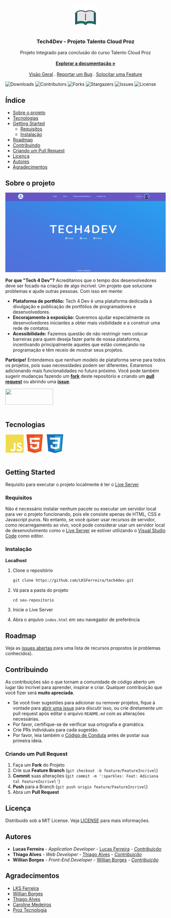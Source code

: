 <br/>
<p align="center">
  <a href="https://github.com/LKSFerreira/tech4dev">
    <img src="https://raw.githubusercontent.com/LKSFerreira/tech4dev/main/assets/study_icon.png" alt="Logo" width="80" height="80">
  </a>

  <h3 align="center">Tech4Dev - Projeto Talento Cloud Proz</h3>

  <p align="center">
    Projeto Integrado para conclusão do curso Talento Cloud Proz
    <br/>
    <br/>
    <a href="https://github.com/LKSFerreira/tech4dev"><strong>Explorar a documentação »</strong></a>
    <br/>
    <br/>
    <a href="https://github.com/LKSFerreira/tech4dev">Visão Geral</a>
    .
    <a href="https://github.com/LKSFerreira/tech4dev/issues">Reportar um Bug</a>
    .
    <a href="https://github.com/LKSFerreira/tech4dev/issues">Solocitar uma Feature</a>
  </p>
</p>

![Downloads](https://img.shields.io/github/downloads/LKSFerreira/tech4dev/total) ![Contributors](https://img.shields.io/github/contributors/LKSFerreira/tech4dev?color=dark-green) ![Forks](https://img.shields.io/github/forks/LKSFerreira/tech4dev?style=social) ![Stargazers](https://img.shields.io/github/stars/LKSFerreira/tech4dev?style=social) ![Issues](https://img.shields.io/github/issues/LKSFerreira/tech4dev) ![License](https://img.shields.io/github/license/LKSFerreira/tech4dev)

## Índice

- [Sobre o projeto](#sobre-o-projeto)
- [Tecnologias](#tecnologias)
- [Getting Started](#getting-started)
  - [Requisitos](#requisitos)
  - [Instalação](#instalação)
- [Roadmap](#roadmap)
- [Contribuindo](#contribuindo)
- [Criando um Pull Request](#criando-um-pull-request)
- [Licença](#licença)
- [Autores](#autores)
- [Agradecimentos](#agradecimentos)

## Sobre o projeto

[![Screen Shot](https://raw.githubusercontent.com/LKSFerreira/tech4dev/main/assets/home.png)](https://lksferreira.github.io/tech4dev)

**Por que "Tech 4 Dev"?**
Acreditamos que o tempo dos desenvolvedores deve ser focado na criação de algo incrível. Um projeto que solucione problemas e ajude outras pessoas. Com isso em mente:

- **Plataforma de portfólio:** Tech 4 Dev é uma plataforma dedicada à divulgação e publicação de portfólios de programadores e desenvolvedores.
- **Encorajamento à exposição:** Queremos ajudar especialmente os desenvolvedores iniciantes a obter mais visibilidade e a construir uma rede de contatos.
- **Acessibilidade:** Fazemos questão de não restringir nem colocar barreiras para quem deseja fazer parte de nossa plataforma, incentivando principalmente aqueles que estão começando na programação e têm receio de mostrar seus projetos.

**Participe!**
Entendemos que nenhum modelo de plataforma serve para todos os projetos, pois suas necessidades podem ser diferentes. Estaremos adicionando mais funcionalidades no futuro próximo. Você pode também sugerir mudanças fazendo um [**fork**](https://github.com/LKSFerreira/tech4dev/fork) deste repositório e criando um [**pull request**](https://github.com/LKSFerreira/tech4dev/pulls) ou abrindo uma [**issue**](https://github.com/LKSFerreira/tech4dev/issues/new/choose).

<a href="https://github.com/LKSFerreira/tech4dev/issues/new?assignees=&labels=feature&projects=&template=profile-feature.md&title=Adicione+meu+portf%C3%B3lio+-+%5BSEU_NOME_AQUI%5D" target="_blank">
    <img src="https://portalacustica.info/wp-content/uploads/2017/09/Inscreva-se.png" width="150" height="50">
</a>
<br><br>

## Tecnologias

<div style="display: inline_block"><br\>
  <img align="center" alt="icone representando JavaScript" height="58" width="58" src="https://raw.githubusercontent.com/devicons/devicon/master/icons/javascript/javascript-plain.svg">
  <img align="center" alt="icone representando HTML" height="60" width="60" src="https://raw.githubusercontent.com/devicons/devicon/master/icons/html5/html5-original.svg">
  <img align="center" alt="icone representando CSS" height="60" width="60" src="https://raw.githubusercontent.com/devicons/devicon/6910f0503efdd315c8f9b858234310c06e04d9c0/icons/css3/css3-original.svg">
</div>
<br>

## Getting Started

Requisito para executar o projeto localmente é ter o [Live Server](https://marketplace.visualstudio.com/items?itemName=ritwickdey.LiveServer)

### Requisitos

Não é necessário instalar nenhum pacote ou executar um servidor local para ver o projeto funcionando, pois ele consiste apenas de HTML, CSS e Javascript puros. No entanto, se você quiser usar recursos de servidor, como recarregamento ao vivo, você pode considerar usar um servidor local de desenvolvimento como o [Live Server](https://marketplace.visualstudio.com/items?itemName=ritwickdey.LiveServer) se estiver utilizando o [Visual Studio Code](https://code.visualstudio.com/) como editor.

### Instalação

**Localhost**

1. Clone o repositório
   ```md
   git clone https://github.com/LKSFerreira/tech4dev.git
   ```
2. Vá para a pasta do projeto
   ```md
   cd seu-repositorio
   ```
3. Inicie o Live Server

4. Abra o arquivo `index.html` em seu navegador de preferência

## Roadmap

Veja as [issues abertas](https://github.com/LKSFerreira/tech4dev/issues) para uma lista de recursos propostos (e problemas conhecidos).

## Contribuindo

As contribuições são o que tornam a comunidade de código aberto um lugar tão incrível para aprender, inspirar e criar. Qualquer contribuição que você fizer será **muito apreciada**.

- Se você tiver sugestões para adicionar ou remover projetos, fique à vontade para [abrir uma issue](https://github.com/LKSFerreira/tech4dev/issues/new) para discutir isso, ou crie diretamente um pull request após editar o arquivo `README.md` com as alterações necessárias.
- Por favor, certifique-se de verificar sua ortografia e gramática.
- Crie PRs individuais para cada sugestão.
- Por favor, leia também o [Código de Conduta](https://github.com/LKSFerreira/tech4dev/blob/main/CODE_OF_CONDUCT.md) antes de postar sua primeira ideia.

### Criando um Pull Request

1. Faça um **Fork** do Projeto
2. Crie sua **Feature Branch** (`git checkout -b feature/FeatureIncrivel`)
3. **Commit** suas alterações (`git commit -m ':sparkles: Feat: Adiciona tal FeatureIncrivel'`)
4. **Push** para a Branch (`git push origin feature/FeatureIncrivel`)
5. Abra um **Pull Request**

## Licença

Distribuido sob a MIT License. Veja [LICENSE](https://github.com/LKSFerreira/tech4dev/blob/main/LICENSE.md) para mais informações.

## Autores

- **Lucas Ferreira** - _Application Developer_ - [Lucas Ferreira](https://github.com/LKSFerreira/) - _[Contribuição](https://github.com/LKSFerreira/tech4dev/commits/main/?author=LKSFerreira)_
- **Thiago Alves** - _Web Developer_ - [Thiago Alves](https://github.com/th-alves) - _[Contribuição](https://github.com/LKSFerreira/tech4dev/commits/main/?author=th-alves)_
- **Willian Borges** - _Front-End Developer_ - [Willian Borges](https://github.com/WBorges1984) - _[Contribuição](https://github.com/LKSFerreira/tech4dev/commits/main/?author=WBorges1984)_

## Agradecimentos

- [LKS Ferreira](https://github.com/LKSFerreira)
- [Willian Borges](https://github.com/WBorges1984)
- [Thiago Alves](https://github.com/th-alves)
- [Caroline Medeiros](https://github.com/caroline-medeiros)
- [Proz Tecnologia](https://pages.prozeducacao.com.br/proz-tecnologia)
